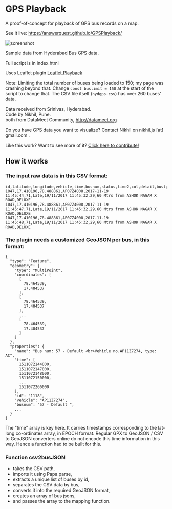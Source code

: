 # GPS Playback
A proof-of-concept for playback of GPS bus records on a map.

See it live: <https://answerquest.github.io/GPSPlayback/>

![screenshot](https://i.imgur.com/TaJOrnf.png)

Sample data from Hyderabad Bus GPS data.

Full script is in index.html

Uses Leaflet plugin [Leaflet.Playback](https://github.com/hallahan/LeafletPlayback)

Note: Limiting the total number of buses being loaded to 150; my page was crashing beyond that. Change `const buslimit = 150` at the start of the script to change that. The CSV file itself (`hydgps.csv`) has over 260 buses' data.

Data received from Srinivas, Hyderabad.<br>
Code by Nikhil, Pune.<br>
both from DataMeet Community, http://datameet.org

Do you have GPS data you want to visualize? Contact Nikhil on nikhil.js [at] gmail.com .

Like this work? Want to see more of it? [Click here to contribute!](https://www.instamojo.com/@nikhilvj/)

## How it works

### The input raw data is in this CSV format:

```
id,latitude,longitude,vehicle,time,busnum,status,time2,col,detail,bustype
1047,17.410196,78.488861,AP07Z4008,2017-11-19 11:45:44,71,Late,19/11/2017 11:45:32,29,60 Mtrs from ASHOK NAGAR X ROAD,DELUXE
1047,17.410196,78.488861,AP07Z4008,2017-11-19 11:45:47,71,Late,19/11/2017 11:45:32,29,60 Mtrs from ASHOK NAGAR X ROAD,DELUXE
1047,17.410196,78.488861,AP07Z4008,2017-11-19 11:45:48,71,Late,19/11/2017 11:45:32,29,60 Mtrs from ASHOK NAGAR X ROAD,DELUXE
```
### The plugin needs a customized GeoJSON per bus, in this format:
```
{
  "type": "Feature",
  "geometry": {
    "type": "MultiPoint",
    "coordinates": [
      [
        78.464539,
        17.404537
      ],
      [
        78.464539,
        17.404537
      ],
      ...
      [
        78.464539,
        17.404537
      ]
    ]
  },
  "properties": {
    "name": "Bus num: 57 - Default <br>Vehicle no.AP11Z7274, type: AC",
    "time": [
      1511072144000,
      1511072147000,
      1511072148000,
      1511072150000,
      ...
      1511072266000
    ],
    "id": "1118",
    "vehicle": "AP11Z7274",
    "busnum": "57 - Default ",
    ...
  }
}
```
The "time" array is key here. It carries timestamps corresponding to the lat-long co-ordinates array, in EPOCH format. Regular GPX to GeoJSON / CSV to GeoJSON converters online do not encode this time information in this way. Hence a function had to be built for this.

### Function csv2busJSON

* takes the CSV path, 
* imports it using Papa.parse,
* extracts a unique list of buses by id,
* separates the CSV data by bus,
* converts it into the required GeoJSON format,
* creates an array of bus jsons,
* and passes the array to the mapping function.
